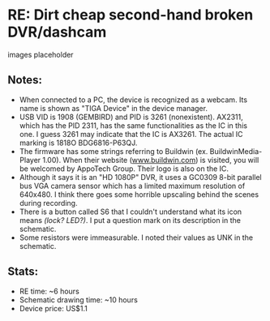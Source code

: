 # RE: Dirt cheap second-hand broken DVR/dashcam

images placeholder

## Notes:
- When connected to a PC, the device is recognized as a webcam. Its name is shown as "TIGA Device" in the device manager.
- USB VID is 1908 (GEMBIRD) and PID is 3261 (nonexistent). AX2311, which has the PID 2311, has the same functionalities as the IC in this one. I guess 3261 may indicate that the IC is AX3261. The actual IC marking is 1818O BDG6816-P63QJ.
- The firmware has some strings referring to Buildwin (ex. BuildwinMedia-Player 1.00). When their website (www.buildwin.com) is visited, you will be welcomed by AppoTech Group. Their logo is also on the IC.
- Although it says it is an "HD 1080P" DVR, it uses a GC0309 8-bit parallel bus VGA camera sensor which has a limited maximum resolution of 640x480. I think there goes some horrible upscaling behind the scenes during recording.
- There is a button called S6 that I couldn't understand what its icon means _(lock? LED?)_. I put a question mark on its description in the schematic.
- Some resistors were immeasurable. I noted their values as UNK in the schematic.

## Stats:
- RE time: ~6 hours
- Schematic drawing time: ~10 hours
- Device price: US$1.1
